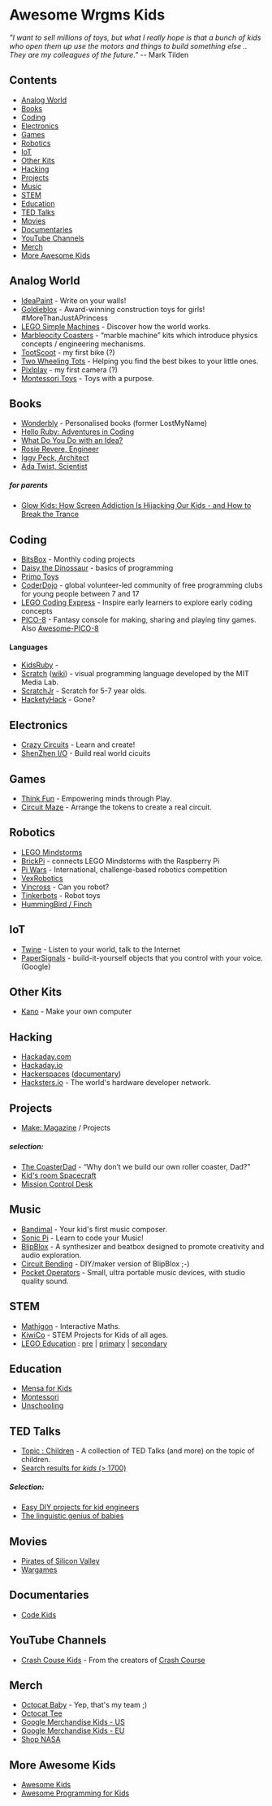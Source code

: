 # Awesome Wrgms Kids

_"I want to sell millions of toys, but what I really hope is that a bunch of kids who open them up use the motors and things to build something else .. They are my colleagues of the future."_
-- Mark Tilden


## Contents
* [Analog World](#analog-world)
* [Books](#books)
* [Coding](#coding)
* [Electronics](#electronics)
* [Games](#games)
* [Robotics](#robotics)
* [IoT](#iot)
* [Other Kits](#other-kits)
* [Hacking](#hacking)
* [Projects](#projects)
* [Music](#music)
* [STEM](#stem)
* [Education](#education)
* [TED Talks](#ted-talks)
* [Movies](#movies)
* [Documentaries](#documentaries)
* [YouTube Channels](#youtube-channels)
* [Merch](#merch)
* [More Awesome Kids](#more-awesome-kids)


## Analog World
* [IdeaPaint](http://www.ideapaint.com) - Write on your walls!
* [Goldieblox](https://www.goldieblox.com) - Award-winning construction toys for girls! #MoreThanJustAPrincess
* [LEGO Simple Machines](https://education.lego.com/en-gb/product/machines-and-mechanisms-elementary) - Discover how the world works.
* [Marbleocity Coasters](https://tinkineer.com) - “marble machine” kits which introduce physics concepts / engineering mechanisms.
* [TootScoot](http://tootscoot.com) - my first bike (?)
* [Two Wheeling Tots](https://www.twowheelingtots.com/) - Helping you find the best bikes to your little ones.
* [Pixlplay](http://pixltoys.com) - my first camera (?)
* [Montessori Toys](https://www.thebump.com/a/montessori-toys) - Toys with a purpose.


## Books
* [Wonderbly](http://wonderbly.com) - Personalised books (former LostMyName)
* [Hello Ruby: Adventures in Coding](https://www.helloruby.com)
* [What Do You Do with an Idea?](https://www.amazon.co.uk/What-Do-You-Idea/dp/1938298071/)
* [Rosie Revere, Engineer](https://www.amazon.co.uk/Rosie-Revere-Engineer-Andrea-Beaty/dp/1419708457/)
* [Iggy Peck, Architect](https://www.amazon.co.uk/Iggy-Peck-Architect-Andrea-Beaty/dp/081091106X/)
* [Ada Twist, Scientist](https://www.amazon.co.uk/Ada-Twist-Scientist-Andrea-Beaty/dp/1419721372/)
##### for parents
* [Glow Kids: How Screen Addiction Is Hijacking Our Kids - and How to Break the Trance](https://www.amazon.com/dp/B01ARS7H5A/)


## Coding
* [BitsBox](https://bitsbox.com) - Monthly coding projects
* [Daisy the Dinossaur](https://itunes.apple.com/us/app/daisy-the-dinosaur/id490514278) - basics of programming
* [Primo Toys](https://www.primotoys.com)
* [CoderDojo](http://coderdojo.com) - global volunteer-led community of free programming clubs for young people between 7 and 17
* [LEGO Coding Express](https://education.lego.com/en-us/products/coding-express/45025) - Inspire early learners to explore early coding concepts
* [PICO-8](https://www.lexaloffle.com/pico-8.php) - Fantasy console for making, sharing and playing tiny games. Also [Awesome-PICO-8](https://github.com/felipebueno/awesome-PICO-8)


#### Languages
* [KidsRuby](http://kidsruby.com) - 
* [Scratch](https://scratch.mit.edu/) ([wiki](https://wiki.scratch.mit.edu/wiki/Scratch_Wiki_Home)) - visual programming language developed by the MIT Media Lab.
* [ScratchJr](https://www.scratchjr.org/) - Scratch for 5-7 year olds.
* [HacketyHack](https://en.wikipedia.org/wiki/Hackety_Hack) - Gone?


## Electronics
* [Crazy Circuits](https://www.browndoggadgets.com/pages/crazy-circuits) - Learn and create!
* [ShenZhen I/O](http://www.zachtronics.com/shenzhen-io/) - Build real world cicuits


## Games
* [Think Fun](https://www.thinkfun.com) - Empowering minds through Play.
* [Circuit Maze](https://www.thinkfun.com/products/circuit-maze) - Arrange the tokens to create a real circuit.


## Robotics
* [LEGO Mindstorms](https://www.lego.com/mindstorms/)
* [BrickPi](https://www.dexterindustries.com/brickpi/) -  connects LEGO Mindstorms with the Raspberry Pi
* [Pi Wars](https://piwars.org) -  International, challenge-based robotics competition 
* [VexRobotics](https://www.vexrobotics.com)
* [Vincross](https://www.vincross.com) - Can you robot?
* [Tinkerbots](https://www.tinkerbots.com) - Robot toys
* [HummingBird / Finch](https://www.birdbraintechnologies.com)


## IoT
* [Twine](https://www.kickstarter.com/projects/supermechanical/twine-listen-to-your-world-talk-to-the-internet) - Listen to your world, talk to the Internet
* [PaperSignals](https://papersignals.withgoogle.com) - build-it-yourself objects that you control with your voice. (Google)


## Other Kits
* [Kano](https://kano.me) - Make your own computer


## Hacking
* [Hackaday.com](http://hackaday.com)
* [Hackaday.io](http://hackaday.io)
* [Hackerspaces](http://hackerspaces.org)  ([documentary](https://www.youtube.com/watch?v=t8up7Wm-LAE))
* [Hacksters.io](https://www.hackster.io) - The world's hardware developer network.


## Projects
* [Make: Magazine](https://makezine.com/projects/) / Projects
##### selection:
* [The CoasterDad](https://makezine.com/2015/05/14/a-backyard-roller-coaster-the-whole-family-can-build/) - “Why don’t we build our own roller coaster, Dad?”
* [Kid's room Spacecraft](https://makezine.com/2014/06/26/making-fun-kids-room-spacecraft/)
* [Mission Control Desk](https://makezine.com/projects/mission-control-desk/)

## Music
* [Bandimal](http://www.yatatoy.com/bandimal) - Your kid's first music composer.
* [Sonic Pi](https://sonic-pi.net) - Learn to code your Music!
* [BlipBlox](http://blipblox.com) - A synthesizer and beatbox designed to promote creativity and audio exploration.
* [Circuit Bending](https://www.youtube.com/watch?v=kJfTdD_5XyE) - DIY/maker version of BlipBlox ;-)
* [Pocket Operators](https://teenageengineering.com/now/youtube) - Small, ultra portable music devices,
with studio quality sound.

## STEM
* [Mathigon](https://mathigon.org) - Interactive Maths.
* [KiwiCo](kiwico.com) - STEM Projects for Kids of all ages.
* [LEGO Education](https://education.lego.com) : [pre](https://education.lego.com/preschool/intro)
| [primary](https://education.lego.com/primary/intro)
| [secondary](https://education.lego.com/secondary/intro)

## Education
* [Mensa for Kids](http://www.mensaforkids.org)
* [Montessori](https://en.wikipedia.org/wiki/Montessori_education)
* [Unschooling](https://en.wikipedia.org/wiki/Unschooling)

## TED Talks
* [Topic : Children](https://www.ted.com/topics/children) - A collection of TED Talks (and more) on the topic of children.
* [Search results for _kids_ (> 1700)](https://www.ted.com/search?q=kids)
##### Selection:
* [Easy DIY projects for kid engineers](http://www.ted.com/talks/fawn_qiu_easy_diy_projects_for_kid_engineers)
* [The linguistic genius of babies](http://www.ted.com/talks/patricia_kuhl_the_linguistic_genius_of_babies.html)


## Movies
* [Pirates of Silicon Valley](https://www.imdb.com/title/tt0168122/)
* [Wargames](https://www.imdb.com/title/tt0086567/)

## Documentaries
* [Code Kids](https://www.youtube.com/watch?v=6JGy8zmskbM)

## YouTube Channels
* [Crash Couse Kids](https://www.youtube.com/user/crashcoursekids) - From the creators of [Crash Course](https://www.youtube.com/user/crashcourse)

## Merch
* [Octocat Baby](https://github.myshopify.com/collections/all-products/products/octocat-one-piece) - Yep, that's my team ;)
* [Octocat Tee](https://github.myshopify.com/products/kids-octocat-t-shirt)
* [Google Merchandise Kids - US](https://shop.googlemerchandisestore.com/Google+Redesign/Apparel/Kids)
* [Google Merchandise Kids - EU](https://your.googlemerchandisestore.com/SubCategory/Clothing/Kids%20-and-%20Babies)
* [Shop NASA](https://www.shopnasa.com/)


## More Awesome Kids
* [Awesome Kids](https://github.com/moacirosa/awesome-kids)
* [Awesome Programming for Kids](https://github.com/HollyAdele/awesome-programming-for-kids)

